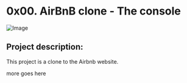 # 0x00. AirBnB clone - The console
![Image](https://i.imgur.com/9vI2cVB.png)  

## Project description:  
This project is a clone to the Airbnb website.

more goes here 